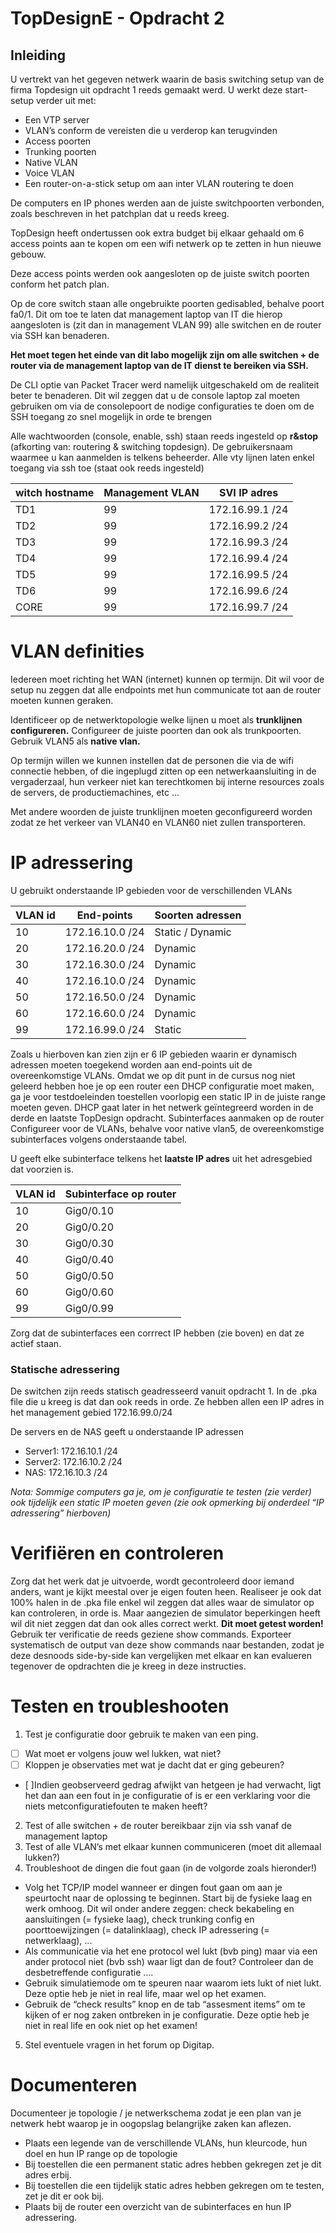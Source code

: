 # TopDesignE - Opdracht 2

## Inleiding
U vertrekt van het gegeven netwerk waarin de basis switching setup van de firma Topdesign uit
opdracht 1 reeds gemaakt werd. U werkt deze start-setup verder uit met:
- Een VTP server
- VLAN’s conform de vereisten die u verderop kan terugvinden
- Access poorten
- Trunking poorten
- Native VLAN
- Voice VLAN
- Een router-on-a-stick setup om aan inter VLAN routering te doen

De computers en IP phones werden aan de juiste switchpoorten verbonden, zoals beschreven in het
patchplan dat u reeds kreeg.

TopDesign heeft ondertussen ook extra budget bij elkaar gehaald om 6 access points aan te kopen
om een wifi netwerk op te zetten in hun nieuwe gebouw.

Deze access points werden ook aangesloten op de juiste switch poorten conform het patch plan.

Op de core switch staan alle ongebruikte poorten gedisabled, behalve poort fa0/1. Dit om toe te
laten dat management laptop van IT die hierop aangesloten is (zit dan in management VLAN 99) alle
switchen en de router via SSH kan benaderen. 

**Het moet tegen het einde van dit labo mogelijk zijn om alle switchen + de router via de management laptop van de IT dienst te bereiken via SSH.**

De CLI optie van Packet Tracer werd namelijk uitgeschakeld om de realiteit beter te benaderen. Dit wil zeggen dat u de console laptop zal moeten gebruiken om via de consolepoort de nodige
configuraties te doen om de SSH toegang zo snel mogelijk in orde te brengen

Alle wachtwoorden (console, enable, ssh) staan reeds ingesteld op **r&stop** (afkorting van:
routering & switching topdesign). De gebruikersnaam waarmee u kan aanmelden is telkens
beheerder. Alle vty lijnen laten enkel toegang via ssh toe (staat ook reeds ingesteld)

| witch hostname    | Management VLAN     |SVI IP adres         |
|---                |---                  |---                  |
|TD1                | 99                  |  172.16.99.1 /24    |
|TD2                | 99                  |  172.16.99.2 /24    |
|TD3                | 99                  |  172.16.99.3 /24    |
|TD4                | 99                  |  172.16.99.4 /24    |
|TD5                | 99                  |  172.16.99.5 /24    |
|TD6                | 99                  |  172.16.99.6 /24    |
|CORE               | 99                  |  172.16.99.7 /24    |

# VLAN definities

Iedereen moet richting het WAN (internet) kunnen op termijn. Dit wil voor de setup nu zeggen dat
alle endpoints met hun communicate tot aan de router moeten kunnen geraken.

Identificeer op de netwerktopologie welke lijnen u moet als **trunklijnen configureren.** Configureer de juiste poorten dan ook als trunkpoorten. Gebruik VLAN5 als **native vlan.**

Op termijn willen we kunnen instellen dat de personen die via de wifi connectie hebben, of die
ingeplugd zitten op een netwerkaansluiting in de vergaderzaal, hun verkeer niet kan terechtkomen
bij interne resources zoals de servers, de productiemachines, etc ...

Met andere woorden de juiste trunklijnen moeten geconfigureerd worden zodat ze het verkeer van
VLAN40 en VLAN60 niet zullen transporteren.

# IP adressering
U gebruikt onderstaande IP gebieden voor de verschillenden VLANs

| VLAN id           | End-points        |Soorten adressen   |
|---                |---                |---                |
|10                 | 172.16.10.0 /24   |  Static / Dynamic |
|20                 | 172.16.20.0 /24   |  Dynamic          |
|30                 | 172.16.30.0 /24   |  Dynamic          |
|40                 | 172.16.10.0 /24   |  Dynamic          |
|50                 | 172.16.50.0 /24   |  Dynamic          |
|60                 | 172.16.60.0 /24   |  Dynamic          |
|99                 | 172.16.99.0 /24   |  Static           |

Zoals u hierboven kan zien zijn er 6 IP gebieden waarin er dynamisch adressen moeten toegekend
worden aan end-points uit de overeenkomstige VLANs. Omdat we op dit punt in de cursus nog niet
geleerd hebben hoe je op een router een DHCP configuratie moet maken, ga je voor testdoeleinden
toestellen voorlopig een static IP in de juiste range moeten geven.
DHCP gaat later in het netwerk geïntegreerd worden in de derde en laatste TopDesign opdracht.
Subinterfaces aanmaken op de router
Configureer voor de VLANs, behalve voor native vlan5, de overeenkomstige subinterfaces volgens
onderstaande tabel.

U geeft elke subinterface telkens het **laatste IP adres** uit het adresgebied dat voorzien is.

| VLAN id           |Subinterface op router    |
|---                |---                       |
|10                 | Gig0/0.10                |
|20                 | Gig0/0.20                |
|30                 | Gig0/0.30                |
|40                 | Gig0/0.40                |
|50                 | Gig0/0.50                |
|60                 | Gig0/0.60                |
|99                 | Gig0/0.99                |


Zorg dat de subinterfaces een corrrect IP hebben (zie boven) en dat ze actief staan.


### Statische adressering
De switchen zijn reeds statisch geadresseerd vanuit opdracht 1. In de .pka file die u kreeg is dat dan ook reeds in orde. Ze hebben allen een IP adres in het management gebied 172.16.99.0/24

De servers en de NAS geeft u onderstaande IP adressen

- Server1: 172.16.10.1 /24
- Server2: 172.16.10.2 /24
- NAS: 172.16.10.3 /24

*Nota: Sommige computers ga je, om je configuratie te testen (zie verder) ook tijdelijk een static IP moeten geven (zie ook opmerking bij onderdeel “IP adressering” hierboven)*

# Verifiëren en controleren
Zorg dat het werk dat je uitvoerde, wordt gecontroleerd door iemand anders, want je kijkt meestal
over je eigen fouten heen. Realiseer je ook dat 100% halen in de .pka file enkel wil zeggen dat alles waar de simulator op kan controleren, in orde is. Maar aangezien de simulator beperkingen heeft wil dit niet zeggen dat dan ook alles correct werkt. **Dit moet getest worden!**
Gebruik ter verificatie de reeds geziene show commands. Exporteer systematisch de output van deze
show commands naar bestanden, zodat je deze desnoods side-by-side kan vergelijken met elkaar en
kan evalueren tegenover de opdrachten die je kreeg in deze instructies.

# Testen en troubleshooten

1. Test je configuratie door gebruik te maken van een ping.

- [ ] Wat moet er volgens jouw wel lukken, wat niet?
- [ ] Kloppen je observaties met wat je dacht dat er ging gebeuren?
- [ ]Indien geobserveerd gedrag afwijkt van hetgeen je had verwacht, ligt het dan aan een fout in je configuratie of is er een verklaring voor die niets metconfiguratiefouten te maken heeft?
2.  Test of alle switchen + de router bereikbaar zijn via ssh vanaf de management laptop
3. Test of alle VLAN’s met elkaar kunnen communiceren (moet dit allemaal lukken?)
4. Troubleshoot de dingen die fout gaan (in de volgorde zoals hieronder!)
- Volg het TCP/IP model wanneer er dingen fout gaan om aan je speurtocht naar de
oplossing te beginnen. Start bij de fysieke laag en werk omhoog. Dit wil onder
andere zeggen: check bekabeling en aansluitingen (= fysieke laag), check trunking
config en poorttoewijzingen (= datalinklaag), check IP adressering (= netwerklaag), ...
- Als communicatie via het ene protocol wel lukt (bvb ping) maar via een ander
protocol niet (bvb ssh) waar ligt dan de fout? Controleer dan de desbetreffende
configuratie ....
- Gebruik simulatiemode om te speuren naar waarom iets lukt of niet lukt. Deze optie
heb je niet in real life, maar wel op het examen.
- Gebruik de “check results” knop en de tab “assesment items” om te kijken of er nog zaken ontbreken in je configuratie. Deze optie heb je niet in real life en ook niet op het examen!
5. Stel eventuele vragen in het forum op Digitap.

# Documenteren
Documenteer je topologie / je netwerkschema zodat je een plan van je netwerk hebt waarop je in
oogopslag belangrijke zaken kan aflezen.
- Plaats een legende van de verschillende VLANs, hun kleurcode, hun doel en hun IP range op de topologie
- Bij toestellen die een permanent static adres hebben gekregen zet je dit adres erbij.
- Bij toestellen die een tijdelijk static adres hebben gekregen om te testen, zet je dit er ook bij.
- Plaats bij de router een overzicht van de subinterfaces en hun IP adressering.